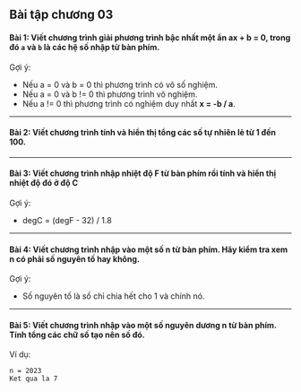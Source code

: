 ## Bài tập chương 03
#### Bài 1: Viết chương trình giải phương trình bậc nhất một ẩn ax + b = 0, trong đó `a` và `b` là các hệ số nhập từ bàn phím.

Gợi ý:
- Nếu a = 0 và b = 0 thì phương trình có vô số nghiệm.
- Nếu a = 0 và b != 0 thì phương trình vô nghiệm.
- Nếu a != 0 thì phương trình có nghiệm duy nhất **x = -b / a**.

---

#### Bài 2: Viết chương trình tính và hiển thị tổng các số tự nhiên lẻ từ 1 đến 100.
---
#### Bài 3: Viết chương trình nhập nhiệt độ F từ bàn phím rồi tính và hiển thị nhiệt độ đó ở độ C

Gợi ý:
- degC = (degF - 32) / 1.8

---

#### Bài 4: Viết chương trình nhập vào một số **n** từ bàn phím. Hãy kiểm tra xem **n** có phải số nguyên tố hay không.

Gợi ý:
- Số nguyên tố là số chỉ chia hết cho 1 và chính nó.

---

#### Bài 5: Viết chương trình nhập vào một số nguyên dương **n** từ bàn phím. Tính tổng các chữ số tạo nên số đó.

Ví dụ:
```
n = 2023
Ket qua la 7
```
